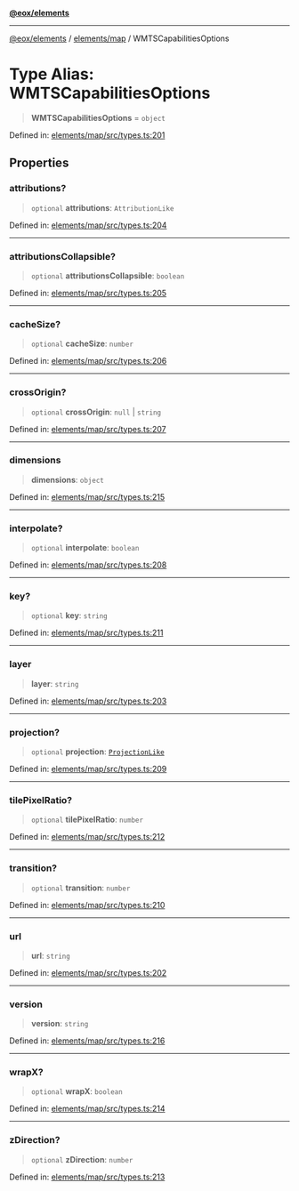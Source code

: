 [**@eox/elements**](../../../README.md)

***

[@eox/elements](../../../modules.md) / [elements/map](../README.md) / WMTSCapabilitiesOptions

# Type Alias: WMTSCapabilitiesOptions

> **WMTSCapabilitiesOptions** = `object`

Defined in: [elements/map/src/types.ts:201](https://github.com/EOX-A/EOxElements/blob/c2bb4e92aa096bddddf8a8e6a886c6b8a56a516c/elements/map/src/types.ts#L201)

## Properties

### attributions?

> `optional` **attributions**: `AttributionLike`

Defined in: [elements/map/src/types.ts:204](https://github.com/EOX-A/EOxElements/blob/c2bb4e92aa096bddddf8a8e6a886c6b8a56a516c/elements/map/src/types.ts#L204)

***

### attributionsCollapsible?

> `optional` **attributionsCollapsible**: `boolean`

Defined in: [elements/map/src/types.ts:205](https://github.com/EOX-A/EOxElements/blob/c2bb4e92aa096bddddf8a8e6a886c6b8a56a516c/elements/map/src/types.ts#L205)

***

### cacheSize?

> `optional` **cacheSize**: `number`

Defined in: [elements/map/src/types.ts:206](https://github.com/EOX-A/EOxElements/blob/c2bb4e92aa096bddddf8a8e6a886c6b8a56a516c/elements/map/src/types.ts#L206)

***

### crossOrigin?

> `optional` **crossOrigin**: `null` \| `string`

Defined in: [elements/map/src/types.ts:207](https://github.com/EOX-A/EOxElements/blob/c2bb4e92aa096bddddf8a8e6a886c6b8a56a516c/elements/map/src/types.ts#L207)

***

### dimensions

> **dimensions**: `object`

Defined in: [elements/map/src/types.ts:215](https://github.com/EOX-A/EOxElements/blob/c2bb4e92aa096bddddf8a8e6a886c6b8a56a516c/elements/map/src/types.ts#L215)

***

### interpolate?

> `optional` **interpolate**: `boolean`

Defined in: [elements/map/src/types.ts:208](https://github.com/EOX-A/EOxElements/blob/c2bb4e92aa096bddddf8a8e6a886c6b8a56a516c/elements/map/src/types.ts#L208)

***

### key?

> `optional` **key**: `string`

Defined in: [elements/map/src/types.ts:211](https://github.com/EOX-A/EOxElements/blob/c2bb4e92aa096bddddf8a8e6a886c6b8a56a516c/elements/map/src/types.ts#L211)

***

### layer

> **layer**: `string`

Defined in: [elements/map/src/types.ts:203](https://github.com/EOX-A/EOxElements/blob/c2bb4e92aa096bddddf8a8e6a886c6b8a56a516c/elements/map/src/types.ts#L203)

***

### projection?

> `optional` **projection**: [`ProjectionLike`](ProjectionLike.md)

Defined in: [elements/map/src/types.ts:209](https://github.com/EOX-A/EOxElements/blob/c2bb4e92aa096bddddf8a8e6a886c6b8a56a516c/elements/map/src/types.ts#L209)

***

### tilePixelRatio?

> `optional` **tilePixelRatio**: `number`

Defined in: [elements/map/src/types.ts:212](https://github.com/EOX-A/EOxElements/blob/c2bb4e92aa096bddddf8a8e6a886c6b8a56a516c/elements/map/src/types.ts#L212)

***

### transition?

> `optional` **transition**: `number`

Defined in: [elements/map/src/types.ts:210](https://github.com/EOX-A/EOxElements/blob/c2bb4e92aa096bddddf8a8e6a886c6b8a56a516c/elements/map/src/types.ts#L210)

***

### url

> **url**: `string`

Defined in: [elements/map/src/types.ts:202](https://github.com/EOX-A/EOxElements/blob/c2bb4e92aa096bddddf8a8e6a886c6b8a56a516c/elements/map/src/types.ts#L202)

***

### version

> **version**: `string`

Defined in: [elements/map/src/types.ts:216](https://github.com/EOX-A/EOxElements/blob/c2bb4e92aa096bddddf8a8e6a886c6b8a56a516c/elements/map/src/types.ts#L216)

***

### wrapX?

> `optional` **wrapX**: `boolean`

Defined in: [elements/map/src/types.ts:214](https://github.com/EOX-A/EOxElements/blob/c2bb4e92aa096bddddf8a8e6a886c6b8a56a516c/elements/map/src/types.ts#L214)

***

### zDirection?

> `optional` **zDirection**: `number`

Defined in: [elements/map/src/types.ts:213](https://github.com/EOX-A/EOxElements/blob/c2bb4e92aa096bddddf8a8e6a886c6b8a56a516c/elements/map/src/types.ts#L213)
